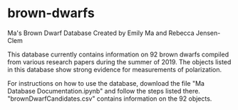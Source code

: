 # brown-dwarfs
Ma's Brown Dwarf Database
Created by Emily Ma and Rebecca Jensen-Clem

This database currently contains information on 92 brown dwarfs compiled from various research papers during the summer of 2019. The objects listed in this database show strong evidence for measurements of polarization.

For instructions on how to use the database, download the file
"Ma Database Documentation.ipynb" and follow the steps listed there. "brownDwarfCandidates.csv" contains information on the 92 objects.
